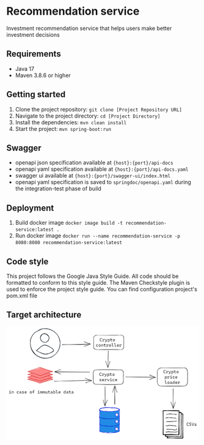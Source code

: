 # Recommendation service

Investment recommendation service that helps users make better investment decisions

## Requirements

- Java 17
- Maven 3.8.6 or higher

## Getting started

1. Clone the project repository: `git clone [Project Repository URL]`
2. Navigate to the project directory: `cd [Project Directory]`
3. Install the dependencies: `mvn clean install`
4. Start the project: `mvn spring-boot:run`

## Swagger

- openapi json specification available at `{host}:{port}/api-docs`
- openapi yaml specification available at `{host}:{port}/api-docs.yaml`
- swagger ui available at `{host}:{port}/swagger-ui/index.html`
- openapi yaml specification is saved to `springdoc/openapi.yaml` during the integration-test phase of
  build

## Deployment

1. Build docker image `docker image build -t recommendation-service:latest .`
2. Run docker
   image `docker run --name recommendation-service -p 8080:8080 recommendation-service:latest`

## Code style

This project follows the Google Java Style Guide. All code should be formatted to conform to this
style guide.
The Maven Checkstyle plugin is used to enforce the project style guide. You can find configuration
project's pom.xml file

## Target architecture

![Screenshot](./src/main/resources/pics/schema.png)